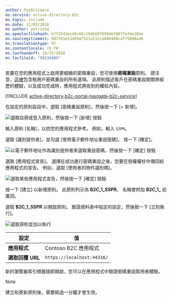 ```yaml
---
author: PatAltimore
ms.service: active-directory-b2c
ms.topic: include
ms.date: 11/03/2016
ms.author: patricka
ms.openlocfilehash: bff2543ec48c66c10db697650def0077e3de28be
ms.sourcegitcommit: 9d7391e11d69af521a112ca886488caff5808ad6
ms.translationtype: HT
ms.contentlocale: zh-TW
ms.lasthandoff: 10/25/2018
ms.locfileid: "50134409"
---
```

若要在您的應用程式上啟用更細緻的密碼重設，您可使用**密碼重設**原則。 請注意，[這裡](../articles/active-directory-b2c/active-directory-b2c-reference-sspr.md)包含租用戶密碼重設的所有選項。 此原則描述客戶在密碼重設期間將經歷的體驗，以及成功完成時，應用程式將收到的權杖內容。

[!INCLUDE [active-directory-b2c-portal-navigate-b2c-service](active-directory-b2c-portal-navigate-b2c-service.md)]

在設定的原則區段中，選取 [密碼重設原則]，然後按一下 [+ 新增]。

![選取註冊或登入原則，然後按一下 [新增] 按鈕](media/active-directory-b2c-create-password-reset-policy/add-b2c-password-reset-policy.png)

輸入原則 [名稱]，以供您的應用程式參考。 例如，輸入 `SSPR`。

選取 [識別提供者]，並勾選 [使用電子郵件地址重設密碼]。 按一下 [確定]。

![以電子郵件地址作為識別提供者來選取重設密碼，然後按一下 [確定] 按鈕](media/active-directory-b2c-create-password-reset-policy/add-b2c-password-reset-identity-providers.png)

選取 [應用程式宣告]。 選擇在成功進行密碼重設之後，您要在授權權杖中傳回給應用程式的宣告。 例如，選取 [使用者的物件識別碼]。

![選取某些應用程式宣告，然後按一下 [確定] 按鈕](media/active-directory-b2c-create-password-reset-policy/add-b2c-password-reset-application-claims.png)

按一下 [建立] 以新增原則。 此原則列示為 **B2C_1_SSPR**。 名稱會附加 **B2C_1_** 前置詞。

選取 **B2C_1_SSPR** 以開啟原則。 驗證資料表中指定的設定，然後按一下 [立刻執行]。

![選取原則並加以執行](media/active-directory-b2c-create-password-reset-policy/run-b2c-password-reset-policy.png)

| 設定      | 值  |
| ------------ | ------ |
| **應用程式** | Contoso B2C 應用程式 |
| **選取回覆 URL** | `https://localhost:44316/` |

新的瀏覽器索引標籤隨即開啟，您可以在應用程式中驗證密碼重設取用者體驗。

> [!NOTE]
> 建立和更新原則後，需要經過一分鐘才會生效。
>
